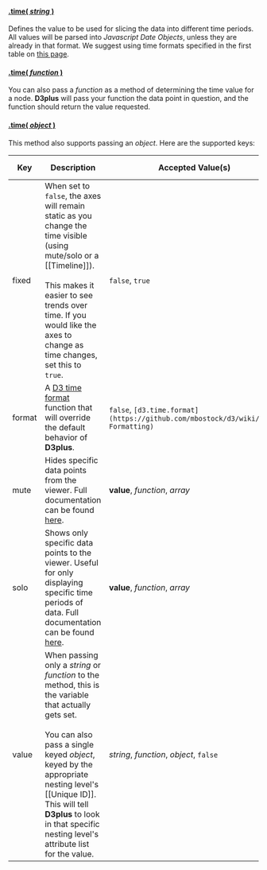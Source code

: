 #### <a name="string" href="#string">.time( *string* )</a>

Defines the value to be used for slicing the data into different time periods. All values will be parsed into *Javascript Date Objects*, unless they are already in that format. We suggest using time formats specified in the first table on [this page](http://dygraphs.com/date-formats.html).

#### <a name="function" href="#function">.time( *function* )</a>

You can also pass a *function* as a method of determining the time value for a node. **D3plus** will pass your function the data point in question, and the function should return the value requested.

#### <a name="object" href="#object">.time( *object* )</a>

This method also supports passing an *object*. Here are the supported keys:

| Key | Description | Accepted Value(s) | Default Value |
|---|---|---|---|
| fixed | When set to `false`, the axes will remain static as you change the time visible (using mute/solo or a [[Timeline]]). <br><br> This makes it easier to see trends over time. If you would like the axes to change as time changes, set this to `true`. | `false`, `true` | `false` |
| format | A [D3 time format](https://github.com/mbostock/d3/wiki/Time-Formatting) function that will override the default behavior of **D3plus**. | `false`, `[d3.time.format](https://github.com/mbostock/d3/wiki/Time-Formatting)` | `false` |
| mute | Hides specific data points from the viewer. Full documentation can be found [here](Data-Filtering#mute). | **value**, *function*, *array* | `[]` |
| solo | Shows only specific data points to the viewer. Useful for only displaying specific time periods of data. Full documentation can be found [here](Data-Filtering#solo). | **value**, *function*, *array* | `[]` |
| value | When passing only a *string* or *function* to the method, this is the variable that actually gets set.<br><br>You can also pass a single keyed *object*, keyed by the appropriate nesting level's [[Unique ID]]. This will tell **D3plus** to look in that specific nesting level's attribute list for the value.  | *string*, *function*, *object*, `false` | `false` |
